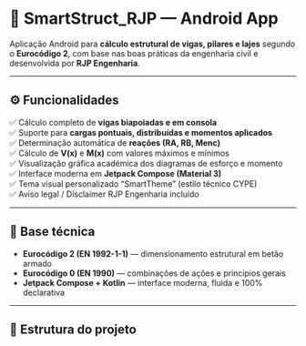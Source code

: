 # 📱 SmartStruct_RJP — Android App

Aplicação Android para **cálculo estrutural de vigas, pilares e lajes** segundo o **Eurocódigo 2**, com base nas boas práticas da engenharia civil e desenvolvida por **RJP Engenharia**.

---

## ⚙️ Funcionalidades

✅ Cálculo completo de **vigas biapoiadas e em consola**  
✅ Suporte para **cargas pontuais, distribuídas e momentos aplicados**  
✅ Determinação automática de **reações (RA, RB, Menc)**  
✅ Cálculo de **V(x)** e **M(x)** com valores máximos e mínimos  
✅ Visualização gráfica académica dos diagramas de esforço e momento  
✅ Interface moderna em **Jetpack Compose (Material 3)**  
✅ Tema visual personalizado “SmartTheme” (estilo técnico CYPE)  
✅ Aviso legal / Disclaimer RJP Engenharia incluído  

---

## 🧠 Base técnica
- **Eurocódigo 2 (EN 1992-1-1)** — dimensionamento estrutural em betão armado  
- **Eurocódigo 0 (EN 1990)** — combinações de ações e princípios gerais  
- **Jetpack Compose + Kotlin** — interface moderna, fluida e 100% declarativa  

---

## 🧩 Estrutura do projeto

